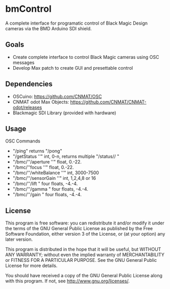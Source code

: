 # bmControl
A complete interface for programatic control of Black Magic Design cameras via the BMD Arduino SDI shield.

## Goals
* Create complete interface to control Black Magic cameras using OSC messages
* Develop Max patch to create GUI and presettable control

## Dependencies
* OSCuino: https://github.com/CNMAT/OSC
* CNMAT odot Max Objects: https://github.com/CNMAT/CNMAT-odot/releases
* Blackmagic SDI Library (provided with hardware)

## Usage
OSC Commands
* "/ping" returns "/pong"
* "/getStatus '<camera number>'" int, 0-n, returns multiple "/status/<camera number>/<variable> <value>"
* "/bmc/'<camera number>'/aperture '<value>'" float, 0.-22.
* "/bmc/'<camera number>'focus '<value>'" float, 0.-22.
* "/bmc/'<camera number>'/whiteBalance '<value>'" int, 3000-7500
* "/bmc/'<camera number>'/sensorGain '<value>'" int, 1,2,4,8 or 16
* "/bmc/'<camera number>'/lift <red> <green> <blue> <luma>" four floats, -4.-4.
* "/bmc/'<camera number>'/gamma <red> <green> <blue> <luma>" four floats, -4.-4.
* "/bmc/'<camera number>'/gain <red> <green> <blue> <luma>" four floats, -4.-4.


## License
This program is free software: you can redistribute it and/or modify it under the terms of the GNU General Public License as published by the Free Software Foundation, either version 3 of the License, or (at your option) any later version.

This program is distributed in the hope that it will be useful, but WITHOUT ANY WARRANTY; without even the implied warranty of MERCHANTABILITY or FITNESS FOR A PARTICULAR PURPOSE.  See the GNU General Public License for more details.

You should have received a copy of the GNU General Public License along with this program.  If not, see <http://www.gnu.org/licenses/>.
